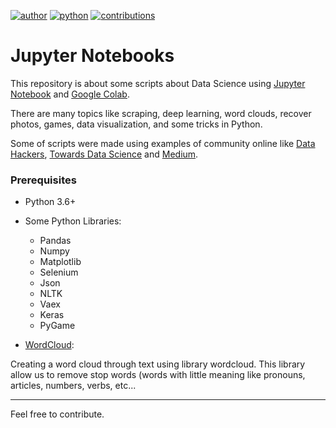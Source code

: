 [![author](https://badgen.net/badge/Author/raffoliveira/blue)](https://www.linkedin.com/in/raffoliveira/) [![python](https://badgen.net/badge/Python/3.6+/yellow)](https://www.python.org) [![contributions](https://badgen.net/badge/Contributions/Welcome/green)](https://github.com/raffoliveira/Data_Science/issues)

# Jupyter Notebooks

This repository is about some scripts about Data Science using [Jupyter Notebook](https://jupyter.org/) and [Google Colab](https://colab.research.google.com/notebooks/intro.ipynb).

There are many topics like scraping, deep learning, word clouds, recover photos, games, data visualization, and some tricks in Python.

Some of scripts were made using examples of community online like [Data Hackers](https://datahackers.com.br/), [Towards Data Science](https://towardsdatascience.com/) and [Medium](https://medium.com/topic/data-science).

### Prerequisites

* Python 3.6+
* Some Python Libraries:
  * Pandas
  * Numpy
  * Matplotlib
  * Selenium
  * Json
  * NLTK
  * Vaex
  * Keras
  * PyGame
  
  
 * [WordCloud](https://github.com/raffoliveira/Data_science/tree/main/Word_clouds):
 
 Creating a word cloud through text using library wordcloud. This library allow us to remove stop words (words with little meaning like pronouns, articles, numbers, verbs, etc... 
 
 

***

Feel free to contribute.

